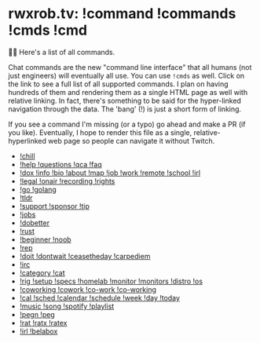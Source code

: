 # rwxrob.tv: !command !commands !cmds !cmd

🤔💭 Here's a list of all commands.

Chat commands are the new "command line interface" that all humans (not just engineers) will eventually all use. You can use `!cmds` as well. Click on the link to see a full list of all supported commands. I plan on having hundreds of them and rendering them as a single HTML page as well with relative linking. In fact, there's something to be said for the hyper-linked navigation through the data. The 'bang' (!) is just a short form of linking.

If you see a command I'm missing (or a typo) go ahead and make a PR (if you like). Eventually, I hope to render this file as a single, relative-hyperlinked web page so people can navigate it without Twitch.

* [!chill](../1985)
* [!help !questions !qca !faq](../1951)
* [!dox !info !bio !about !map !job !work !remote !school !irl](../1961)
* [!legal !onair !recording !rights](../1940)
* [!go !golang](../1936)
* [!tldr](../1920)
* [!support !sponsor !tip](../1942)
* [!jobs](../1943)
* [!dobetter](../1944)
* [!rust](../1945)
* [!beginner !noob](../1946)
* [!rep](../1949)
* [!doit !dontwait !ceasetheday !carpediem](../1952)
* [!irc](../1953)
* [!category !cat](../1954)
* [!rig !setup !specs !homelab !monitor !monitors !distro !os](../976)
* [!coworking !cowork !co-work !co-working](../1958)
* [!cal !sched !calendar !schedule !week !day !today](../1959)
* [!music !song !spotify !playlist](../1960)
* [!pegn !peg](../1987)
* [!rat !ratx !ratex](../1989)
* [!irl !belabox](../1996)
